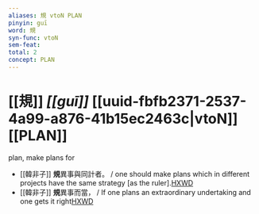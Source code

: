 ```yaml
---
aliases: 規 vtoN PLAN
pinyin: guī
word: 規
syn-func: vtoN
sem-feat: 
total: 2
concept: PLAN 
---
```

# [[規]] *[[guī]]*  [[uuid-fbfb2371-2537-4a99-a876-41b15ec2463c|vtoN]] [[PLAN]]
plan, make plans for
 - [[韓非子]] **規**異事與同計者。 / one should make plans which in different projects have the same strategy [as the ruler].[HXWD](https://hxwd.org/textview.html?location=KR3c0005_tls_012-18a.9)
 - [[韓非子]] **規**異事而當， / If one plans an extraordinary undertaking and one gets it right[HXWD](https://hxwd.org/textview.html?location=KR3c0005_tls_012-8a.2)